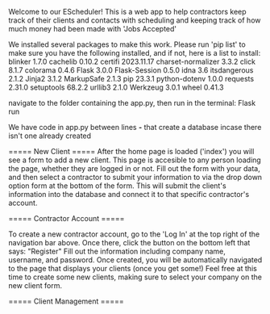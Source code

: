 Welcome to our EScheduler!
This is a web app to help contractors keep track of their clients and contacts with scheduling
and keeping track of how much money had been made with 'Jobs Accepted'

We installed several packages to make this work. Please run 'pip list' to make sure
you have the following installed, and if not, here is a list to install:
blinker            1.7.0
cachelib           0.10.2
certifi            2023.11.17
charset-normalizer 3.3.2
click              8.1.7
colorama           0.4.6
Flask              3.0.0
Flask-Session      0.5.0
idna               3.6
itsdangerous       2.1.2
Jinja2             3.1.2
MarkupSafe         2.1.3
pip                23.3.1
python-dotenv      1.0.0
requests           2.31.0
setuptools         68.2.2
urllib3            2.1.0
Werkzeug           3.0.1
wheel              0.41.3

navigate to the folder containing the app.py,
then run in the terminal: Flask run

We have code in app.py between lines **-** that create a database incase there isn't one already created

===== New Client =====
After the home page is loaded ('index') you will see a form to add a new client. This page is accesible
to any person loading the page, whether they are logged in or not. Fill out the form with your data,
and then select a contractor to submit your information to via the drop down option form at the bottom
of the form. This will submit the client's information into the database and connect it to that specific
contractor's account.

===== Contractor Account =====

To create a new contractor account, go to the 'Log In' at the top right of the navigation bar above. Once
there, click the button on the bottom left that says: "Register"
Fill out the information including company name, username, and password. Once created, you will be 
automatically navigated to the page that displays your clients (once you get some!)
Feel free at this time to create some new clients, making sure to select your company on the new client
form.

===== Client Management =====

